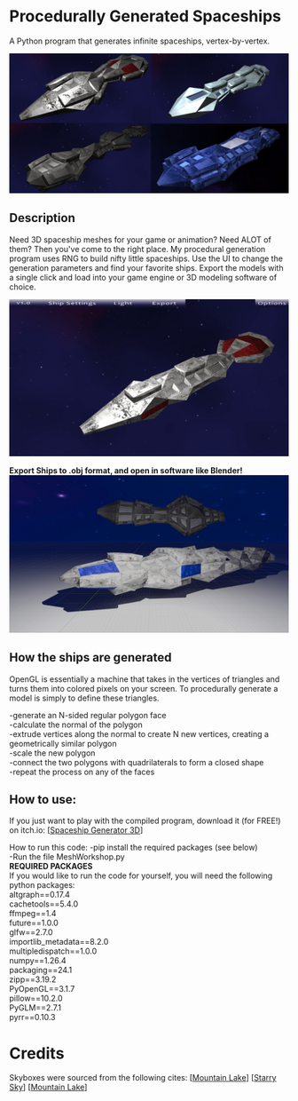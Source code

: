 # Procedurally Generated Spaceships
A Python program that generates infinite spaceships, vertex-by-vertex. 

![BlenderShips](/GitHubExamples/ships_2by2.png?raw=true)


## Description
Need 3D spaceship meshes for your game or animation?  Need ALOT of them?  Then you've come to the right place.  My procedural generation program uses RNG to build nifty little spaceships.  Use the UI to change the generation parameters and find your favorite ships.  Export the models with a single click and load into your game engine or 3D modeling software of choice.  

![BlenderShips](/GitHubExamples/demo.gif?raw=true)

**Export Ships to .obj format, and open in software like Blender!**
![BlenderShips](/GitHubExamples/BlenderDemoTwoShips.png?raw=true)

## How the ships are generated
OpenGL is essentially a machine that takes in the vertices of triangles and turns them into colored pixels on your screen.  To procedurally generate a model is simply to define these triangles.  

-generate an N-sided regular polygon face  
-calculate the normal of the polygon  
-extrude vertices along the normal to create N new vertices, creating a geometrically similar polygon  
-scale the new polygon  
-connect the two polygons with quadrilaterals to form a closed shape  
-repeat the process on any of the faces  

## How to use:
If you just want to play with the compiled program, download it (for FREE!) on itch.io: 
[[Spaceship Generator 3D](https://ceruleanboolean141.itch.io/spaceship-maker)]


How to run this code:
-pip install the required packages (see below)  
-Run the file MeshWorkshop.py  
**REQUIRED PACKAGES**  
If you would like to run the code for yourself, you will need the following python packages:  
altgraph==0.17.4  
cachetools==5.4.0  
ffmpeg==1.4  
future==1.0.0  
glfw==2.7.0  
importlib_metadata==8.2.0  
multipledispatch==1.0.0  
numpy==1.26.4  
packaging==24.1  
zipp==3.19.2  
PyOpenGL==3.1.7  
pillow==10.2.0  
PyGLM==2.7.1  
pyrr==0.10.3  


# Credits
Skyboxes were sourced from the following cites: 
[[Mountain Lake](https://learnopengl.com/Advanced-OpenGL/Cubemaps)]
[[Starry Sky](https://opengameart.org/content/galaxy-skybox)]
[[Mountain Lake](https://opengameart.org/content/space-nebulas-skybox)]



